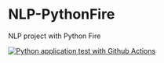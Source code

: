 # NLP-PythonFire
NLP project with Python Fire

[![Python application test with Github Actions](https://github.com/eyamao/NLP-PythonFire/actions/workflows/main.yml/badge.svg)](https://github.com/eyamao/NLP-PythonFire/actions/workflows/main.yml)
